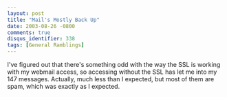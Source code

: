 ```yaml
---
layout: post
title: "Mail's Mostly Back Up"
date: 2003-08-26 -0800
comments: true
disqus_identifier: 338
tags: [General Ramblings]
---
```

I've figured out that there's something odd with the way the SSL is
working with my webmail access, so accessing without the SSL has let me
into my 147 messages. Actually, much less than I expected, but most of
them are spam, which was exactly as I expected.
